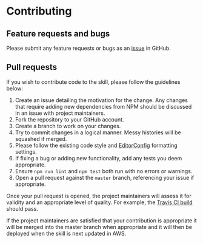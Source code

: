 # Contributing

## Feature requests and bugs

Please submit any feature requests or bugs as an [issue](https://github.com/martincostello/alexa-london-travel/issues) in GitHub.

## Pull requests

If you wish to contribute code to the skill, please follow the guidelines below:

  1. Create an issue detailing the motivation for the change. Any changes that require adding new dependencies from NPM should be discussed in an issue with project maintainers.
  1. Fork the repository to your GitHub account.
  1. Create a branch to work on your changes.
  1. Try to commit changes in a logical manner. Messy histories will be squashed if merged.
  1. Please follow the existing code style and [EditorConfig](http://editorconfig.org/) formatting settings.
  1. If fixing a bug or adding new functionality, add any tests you deem appropriate.
  1. Ensure ```npm run lint``` and ```npm test``` both run with no errors or warnings.
  1. Open a pull request against the ```master``` branch, referencing your issue if appropriate.

Once your pull request is opened, the project maintainers will assess it for validity and an appropriate level of quality. For example, the [Travis CI build](https://travis-ci.org/martincostello/alexa-london-travel) should pass.

If the project maintainers are satisfied that your contribution is appropriate it will be merged into the master branch when appropriate and it will then be deployed when the skill is next updated in AWS.
